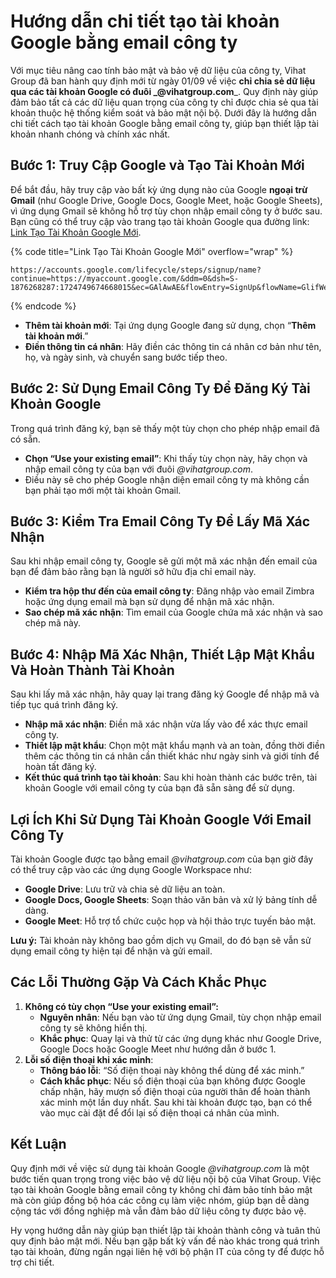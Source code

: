 # Hướng dẫn chi tiết tạo tài khoản Google bằng email công ty

Với mục tiêu nâng cao tính bảo mật và bảo vệ dữ liệu của công ty, Vihat Group đã ban hành quy định mới từ ngày 01/09 về việc **chỉ chia sẻ dữ liệu qua các tài khoản Google có đuôi **_**@vihatgroup.com**_. Quy định này giúp đảm bảo tất cả các dữ liệu quan trọng của công ty chỉ được chia sẻ qua tài khoản thuộc hệ thống kiểm soát và bảo mật nội bộ. Dưới đây là hướng dẫn chi tiết cách tạo tài khoản Google bằng email công ty, giúp bạn thiết lập tài khoản nhanh chóng và chính xác nhất.

## Bước 1: Truy Cập Google và Tạo Tài Khoản Mới

Để bắt đầu, hãy truy cập vào bất kỳ ứng dụng nào của Google **ngoại trừ Gmail** (như Google Drive, Google Docs, Google Meet, hoặc Google Sheets), vì ứng dụng Gmail sẽ không hỗ trợ tùy chọn nhập email công ty ở bước sau. Bạn cũng có thể truy cập vào trang tạo tài khoản Google qua đường link: [Link Tạo Tài Khoản Google Mới](https://accounts.google.com/lifecycle/steps/signup/name?continue=https://myaccount.google.com/\&ddm=0\&dsh=S-1876268287:1724749674668015\&ec=GAlAwAE\&flowEntry=SignUp\&flowName=GlifWebSignIn\&hl=en\&service=accountsettings\&TL=AKeb6mznnib7A0BKAMYoxoZBtV4mLG9QgI0ULQ4SO7EfuHNYCG0cAkNE\_fYhGzsR).

{% code title="Link Tạo Tài Khoản Google Mới" overflow="wrap" %}
```http
https://accounts.google.com/lifecycle/steps/signup/name?continue=https://myaccount.google.com/&ddm=0&dsh=S-1876268287:1724749674668015&ec=GAlAwAE&flowEntry=SignUp&flowName=GlifWebSignIn&hl=en&service=accountsettings&TL=AKeb6mznnib7A0BKAMYoxoZBtV4mLG9QgI0ULQ4SO7EfuHNYCG0cAkNE_fYhGzsR
```
{% endcode %}



* **Thêm tài khoản mới**: Tại ứng dụng Google đang sử dụng, chọn “**Thêm tài khoản mới**.”
* **Điền thông tin cá nhân**: Hãy điền các thông tin cá nhân cơ bản như tên, họ, và ngày sinh, và chuyển sang bước tiếp theo.

## Bước 2: Sử Dụng Email Công Ty Để Đăng Ký Tài Khoản Google

Trong quá trình đăng ký, bạn sẽ thấy một tùy chọn cho phép nhập email đã có sẵn.

* **Chọn “Use your existing email”**: Khi thấy tùy chọn này, hãy chọn và nhập email công ty của bạn với đuôi _@vihatgroup.com_.
* Điều này sẽ cho phép Google nhận diện email công ty mà không cần bạn phải tạo mới một tài khoản Gmail.

## Bước 3: Kiểm Tra Email Công Ty Để Lấy Mã Xác Nhận

Sau khi nhập email công ty, Google sẽ gửi một mã xác nhận đến email của bạn để đảm bảo rằng bạn là người sở hữu địa chỉ email này.

* **Kiểm tra hộp thư đến của email công ty**: Đăng nhập vào email Zimbra hoặc ứng dụng email mà bạn sử dụng để nhận mã xác nhận.
* **Sao chép mã xác nhận**: Tìm email của Google chứa mã xác nhận và sao chép mã này.

## Bước 4: Nhập Mã Xác Nhận, Thiết Lập Mật Khẩu Và Hoàn Thành Tài Khoản

Sau khi lấy mã xác nhận, hãy quay lại trang đăng ký Google để nhập mã và tiếp tục quá trình đăng ký.

* **Nhập mã xác nhận**: Điền mã xác nhận vừa lấy vào để xác thực email công ty.
* **Thiết lập mật khẩu**: Chọn một mật khẩu mạnh và an toàn, đồng thời điền thêm các thông tin cá nhân cần thiết khác như ngày sinh và giới tính để hoàn tất đăng ký.
* **Kết thúc quá trình tạo tài khoản**: Sau khi hoàn thành các bước trên, tài khoản Google với email công ty của bạn đã sẵn sàng để sử dụng.

## Lợi Ích Khi Sử Dụng Tài Khoản Google Với Email Công Ty

Tài khoản Google được tạo bằng email _@vihatgroup.com_ của bạn giờ đây có thể truy cập vào các ứng dụng Google Workspace như:

* **Google Drive**: Lưu trữ và chia sẻ dữ liệu an toàn.
* **Google Docs, Google Sheets**: Soạn thảo văn bản và xử lý bảng tính dễ dàng.
* **Google Meet**: Hỗ trợ tổ chức cuộc họp và hội thảo trực tuyến bảo mật.

**Lưu ý:** Tài khoản này không bao gồm dịch vụ Gmail, do đó bạn sẽ vẫn sử dụng email công ty hiện tại để nhận và gửi email.

## Các Lỗi Thường Gặp Và Cách Khắc Phục

1. **Không có tùy chọn “Use your existing email”:**
   * **Nguyên nhân**: Nếu bạn vào từ ứng dụng Gmail, tùy chọn nhập email công ty sẽ không hiển thị.
   * **Khắc phục**: Quay lại và thử từ các ứng dụng khác như Google Drive, Google Docs hoặc Google Meet như hướng dẫn ở bước 1.
2. **Lỗi số điện thoại khi xác minh**:
   * **Thông báo lỗi**: “Số điện thoại này không thể dùng để xác minh.”
   * **Cách khắc phục**: Nếu số điện thoại của bạn không được Google chấp nhận, hãy mượn số điện thoại của người thân để hoàn thành xác minh một lần duy nhất. Sau khi tài khoản được tạo, bạn có thể vào mục cài đặt để đổi lại số điện thoại cá nhân của mình.

## Kết Luận

Quy định mới về việc sử dụng tài khoản Google _@vihatgroup.com_ là một bước tiến quan trọng trong việc bảo vệ dữ liệu nội bộ của Vihat Group. Việc tạo tài khoản Google bằng email công ty không chỉ đảm bảo tính bảo mật mà còn giúp đồng bộ hóa các công cụ làm việc nhóm, giúp bạn dễ dàng cộng tác với đồng nghiệp mà vẫn đảm bảo dữ liệu công ty được bảo vệ.

Hy vọng hướng dẫn này giúp bạn thiết lập tài khoản thành công và tuân thủ quy định bảo mật mới. Nếu bạn gặp bất kỳ vấn đề nào khác trong quá trình tạo tài khoản, đừng ngần ngại liên hệ với bộ phận IT của công ty để được hỗ trợ chi tiết.
